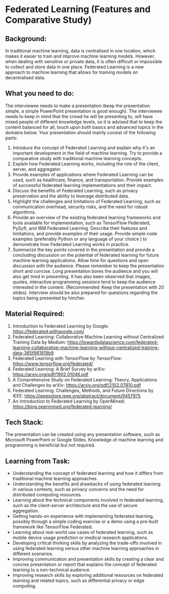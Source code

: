 # Federated Learning (Features and Comparative Study)
 
## Background:
In traditional machine learning, data is centralised in one location, which makes it easier to train and improve machine learning models. However, when dealing with sensitive or private data, it is often difficult or impossible to collect and store data in one place. Federated Learning is a new approach to machine learning that allows for training models on decentralised data.

## What you need to do:
The interviewee needs to make a presentation (keep the presentation simple, a simple PowerPoint presentation is good enough). The interviewee needs to keep in mind that the crowd he will be presenting to, will have mixed people of different knowledge levels, so it is advised that to keep the content balanced for all, touch upon both basics and advanced topics in the domains below. Your presentation should mainly consist of the following parts:
1. Introduce the concept of Federated Learning and explain why it's an important development in the field of machine learning. Try to provide a comparative study with traditional machine learning concepts.
2. Explain how Federated Learning works, including the role of the client, server, and aggregator.
3. Provide examples of applications where Federated Learning can be used, such as healthcare, finance, and transportation. Provide examples of successful federated learning implementations and their impact.
4. Discuss the benefits of Federated Learning, such as privacy preservation and the ability to leverage distributed data.
5. Highlight the challenges and limitations of Federated Learning, such as communication overhead, security risks, and the need for robust algorithms.
6. Provide an overview of the existing federated learning frameworks and tools available for implementation, such as TensorFlow Federated, PySyft, and IBM Federated Learning. Describe their features and limitations, and provide examples of their usage. Provide  simple code examples (preferably Python or any language of your choice ) to demonstrate how Federated Learning works in practice.
7. Summarize the key points covered in the presentation and provide a concluding discussion on the potential of federated learning for future machine learning applications. Allow time for questions and open discussion with the audience.
Please remember to keep the presentation short and concise. Long presentation bores the audience and you will also get tired in presenting. It has also been observed that images, quotes, interactive programming sessions tend to keep the audience interested in the content. (Recommended: Keep the presentation with 20 slides). Interview should be also prepared for questions regarding the topics being presented by him/her.

## Material Required:
1. Introduction to Federated Learning by Google: https://federated.withgoogle.com/
2. Federated Learning: Collaborative Machine Learning without Centralized Training Data by Medium: https://towardsdatascience.com/federated-learning-collaborative-machine-learning-without-centralized-training-data-365f981819b9
3. Federated Learning with TensorFlow by TensorFlow: https://www.tensorflow.org/federated/
4. Federated Learning: A Brief Survey by arXiv: https://arxiv.org/pdf/1902.01046.pdf
5. A Comprehensive Study on Federated Learning: Theory, Applications and Challenges by arXiv: https://arxiv.org/pdf/2102.07810.pdf
6. Federated Learning: Challenges, Methods, and Future Directions by IEEE: https://ieeexplore.ieee.org/abstract/document/9457975
7. An Introduction to Federated Learning by OpenMined: https://blog.openmined.org/federated-learning/

## Tech Stack:
The presentation can be created using any presentation software, such as Microsoft PowerPoint or Google Slides. Knowledge of machine learning and programming is beneficial but not required.

## Learning from Task:
- Understanding the concept of federated learning and how it differs from traditional machine learning approaches.
- Understanding the benefits and drawbacks of using federated learning in various contexts, such as privacy concerns and the need for distributed computing resources.
- Learning about the technical components involved in federated learning, such as the client-server architecture and the use of secure aggregation.
- Getting hands-on experience with implementing federated learning, possibly through a simple coding exercise or a demo using a pre-built framework like TensorFlow Federated.
- Learning about real-world use cases of federated learning, such as mobile device usage prediction or medical research applications.
- Developing critical thinking skills by analyzing the trade-offs involved in using federated learning versus other machine learning approaches in different scenarios.
- Improving communication and presentation skills by creating a clear and concise presentation or report that explains the concept of federated learning to a non-technical audience.
- Improving research skills by exploring additional resources on federated learning and related topics, such as differential privacy or edge computing.
